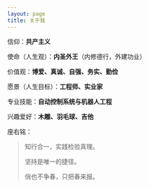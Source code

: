 ```yaml
---
layout: page
title: 关于我
---
```


信仰：**共产主义**

使命（人生观）：**内圣外王**（内修德行，外建功业）

价值观：**博爱、真诚、自强、务实、勤俭**

愿景（人生目标）：**工程师、实业家**

专业技能：**自动控制系统与机器人工程**

兴趣爱好：**木雕、羽毛球、吉他**

座右铭：

> 知行合一，实践检验真理。
>
> 坚持是唯一的捷径。
>
> 俏也不争春，只把春来报。

